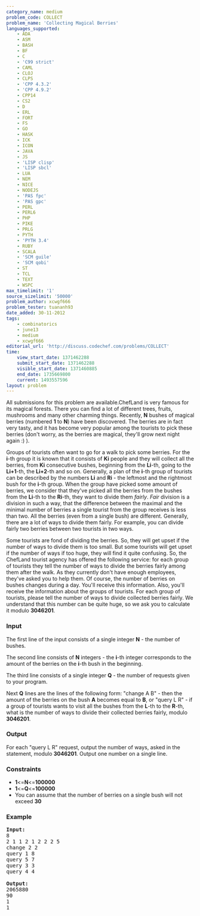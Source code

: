 ```yaml
---
category_name: medium
problem_code: COLLECT
problem_name: 'Collecting Magical Berries'
languages_supported:
    - ADA
    - ASM
    - BASH
    - BF
    - C
    - 'C99 strict'
    - CAML
    - CLOJ
    - CLPS
    - 'CPP 4.3.2'
    - 'CPP 4.9.2'
    - CPP14
    - CS2
    - D
    - ERL
    - FORT
    - FS
    - GO
    - HASK
    - ICK
    - ICON
    - JAVA
    - JS
    - 'LISP clisp'
    - 'LISP sbcl'
    - LUA
    - NEM
    - NICE
    - NODEJS
    - 'PAS fpc'
    - 'PAS gpc'
    - PERL
    - PERL6
    - PHP
    - PIKE
    - PRLG
    - PYTH
    - 'PYTH 3.4'
    - RUBY
    - SCALA
    - 'SCM guile'
    - 'SCM qobi'
    - ST
    - TCL
    - TEXT
    - WSPC
max_timelimit: '1'
source_sizelimit: '50000'
problem_author: xcwgf666
problem_tester: tuananh93
date_added: 30-11-2012
tags:
    - combinatorics
    - june13
    - medium
    - xcwgf666
editorial_url: 'http://discuss.codechef.com/problems/COLLECT'
time:
    view_start_date: 1371462288
    submit_start_date: 1371462288
    visible_start_date: 1371460885
    end_date: 1735669800
    current: 1493557596
layout: problem
---
```

All submissions for this problem are available.ChefLand is very famous for its magical forests. There you can find a lot of different trees, fruits, mushrooms and many other charming things. Recently, **N** bushes of magical berries (numbered **1** to **N**) have been discovered. The berries are in fact very tasty, and it has become very popular among the tourists to pick these berries (don't worry, as the berries are magical, they'll grow next night again :) ).

Groups of tourists often want to go for a walk to pick some berries. For the **i**-th group it is known that it consists of **Ki** people and they will collect all the berries, from **Ki** consecutive bushes, beginning from the **Li**-th, going to the **Li+1**-th, the **Li+2**-th and so on. Generally, a plan of the **i**-th group of tourists can be described by the numbers **Li** and **Ri** - the leftmost and the rightmost bush for the **i**-th group. When the group have picked some amount of berries, we consider that they've picked all the berries from the bushes from the **Li**-th to the **Ri**-th, they want to divide them _fairly_. _Fair_ division is a division in such a way, that the difference between the maximal and the minimal number of berries a single tourist from the group receives is less than two. All the berries (even from a single bush) are different. Generally, there are a lot of ways to divide them fairly. For example, you can divide fairly two berries between two tourists in two ways.

Some tourists are fond of dividing the berries. So, they will get upset if the number of ways to divide them is too small. But some tourists will get upset if the number of ways if too huge, they will find it quite confusing. So, the ChefLand tourist agency has offered the following service: for each group of tourists they tell the number of ways to divide the berries
fairly among them after the walk. As they currently don't have enough employees, they've asked you to help them. Of course, the number of berries on bushes changes during a day. You'll receive this information. Also, you'll receive the information about the groups of tourists. For each group of tourists, please tell the number of ways to divide collected berries fairly. We understand that this number can be quite huge, so we ask you to calculate it modulo **3046201**.

### Input

The first line of the input consists of a single integer **N** - the number of bushes.

The second line consists of **N** integers - the **i**-th integer corresponds to the amount of the berries on the **i**-th bush in the beginning.

The third line consists of a single integer **Q** - the number of requests given to your program. 

Next **Q** lines are the lines of the following form: "change A B" - then the amount of the berries on the bush **A** becomes equal to **B**, or "query L R" - if a group of tourists wants to visit all the bushes from the **L**-th to the **R**-th, what is the number of ways to divide their collected berries fairly, modulo **3046201**.

### Output

For each "query L R" request, output the number of ways, asked in the statement, modulo **3046201**. Output one number on a single line.

### Constraints

- **1**<=**N**<=**100000**
- **1**<=**Q**<=**100000**
- You can assume that the number of berries on a single bush will not exceed **30**

### Example

<pre>
<b>Input:</b>
8
2 1 1 2 1 2 2 2 5
change 2 2
query 1 8
query 5 7
query 3 3
query 4 4

<b>Output:</b>
2065880
90
1
1

</pre>